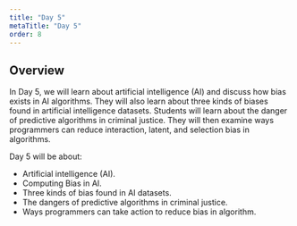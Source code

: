 ```yaml
---
title: "Day 5"
metaTitle: "Day 5"
order: 8
---
```


## Overview

In Day 5, we will learn about artificial intelligence (AI) and discuss how bias exists in AI algorithms. They will also learn about three kinds of biases found in artificial intelligence datasets. Students will learn about the danger of predictive algorithms in criminal justice. They will then examine ways programmers can reduce interaction, latent, and selection bias in algorithms.

Day 5 will be about:

* Artificial intelligence (AI).
* Computing Bias in AI.
* Three kinds of bias found in AI datasets.
* The dangers of predictive algorithms in criminal justice.
* Ways programmers can take action to reduce bias in algorithm.